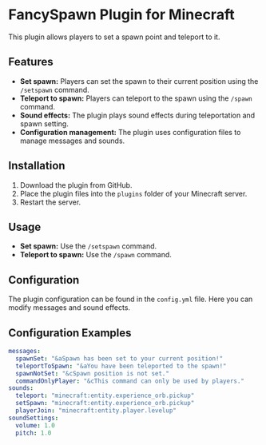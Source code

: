 # FancySpawn Plugin for Minecraft

This plugin allows players to set a spawn point and teleport to it.

## Features

* **Set spawn:** Players can set the spawn to their current position using the `/setspawn` command.
* **Teleport to spawn:** Players can teleport to the spawn using the `/spawn` command.
* **Sound effects:** The plugin plays sound effects during teleportation and spawn setting.
* **Configuration management:** The plugin uses configuration files to manage messages and sounds.

## Installation

1. Download the plugin from GitHub.
2. Place the plugin files into the `plugins` folder of your Minecraft server.
3. Restart the server.

## Usage

* **Set spawn:** Use the `/setspawn` command.
* **Teleport to spawn:** Use the `/spawn` command.

## Configuration

The plugin configuration can be found in the `config.yml` file. Here you can modify messages and sound effects.

## Configuration Examples

```yaml
messages:
  spawnSet: "&aSpawn has been set to your current position!"
  teleportToSpawn: "&aYou have been teleported to the spawn!"
  spawnNotSet: "&cSpawn position is not set."
  commandOnlyPlayer: "&cThis command can only be used by players."
sounds:
  teleport: "minecraft:entity.experience_orb.pickup"
  setSpawn: "minecraft:entity.experience_orb.pickup"
  playerJoin: "minecraft:entity.player.levelup"
soundSettings:
  volume: 1.0
  pitch: 1.0
